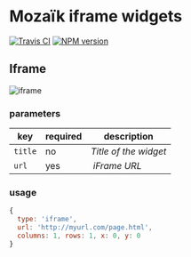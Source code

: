 # Mozaïk iframe widgets

[![Travis CI](https://img.shields.io/travis/tomav/mozaik-ext-iframe.svg?style=flat-square)](https://travis-ci.org/tomav/mozaik-ext-iframe)
[![NPM version](https://img.shields.io/npm/v/mozaik-ext-iframe.svg?style=flat-square)](https://www.npmjs.com/package/mozaik-ext-iframe)

## Iframe

![iframe](https://raw.githubusercontent.com/tomav/mozaik-ext-iframe/master/preview/iframe.iframe.png)

### parameters

key        | required | description
-----------|----------|----------------------------------------------------
`title`    | no       | *Title of the widget*
`url`      | yes      | *iFrame URL*

### usage

```javascript
{
  type: 'iframe',
  url: 'http://myurl.com/page.html',
  columns: 1, rows: 1, x: 0, y: 0
}
```
